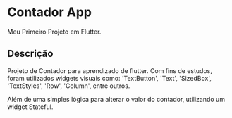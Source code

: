 # Contador App

Meu Primeiro Projeto em Flutter.

## Descrição

Projeto de Contador para aprendizado de flutter. Com fins de estudos, foram utilizados widgets visuais como: 'TextButton', 'Text', 'SizedBox', 'TextStyles', 'Row', 'Column', entre outros.

Além de uma simples lógica para alterar o valor do contador, utilizando um widget Stateful.
   
